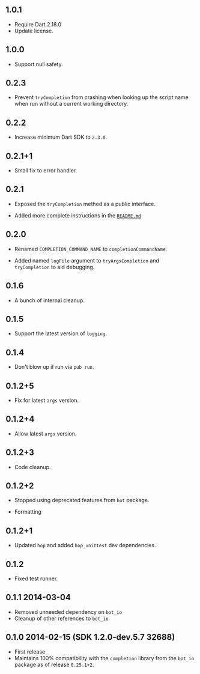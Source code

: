 ## 1.0.1

- Require Dart 2.18.0
- Update license.

## 1.0.0

- Support null safety.

## 0.2.3

* Prevent `tryCompletion` from crashing when looking up the script name when run
  without a current working directory.

## 0.2.2

* Increase minimum Dart SDK to `2.3.0`.

## 0.2.1+1

* Small fix to error handler.

## 0.2.1

* Exposed the `tryCompletion` method as a public interface.

* Added more complete instructions in the [`README.md`](README.md)

## 0.2.0

* Renamed `COMPLETION_COMMAND_NAME` to `completionCommandName`.

* Added named `logFile` argument to `tryArgsCompletion` and `tryCompletion` to
  aid debugging.

## 0.1.6

* A bunch of internal cleanup.

## 0.1.5

* Support the latest version of `logging`.

## 0.1.4

* Don't blow up if run via `pub run`.

## 0.1.2+5

* Fix for latest `args` version.

## 0.1.2+4

* Allow latest `args` version.

## 0.1.2+3

* Code cleanup.

## 0.1.2+2

* Stopped using deprecated features from `bot` package.

* Formatting

## 0.1.2+1

 * Updated `hop` and added `hop_unittest` dev dependencies.

## 0.1.2

* Fixed test runner.

## 0.1.1 2014-03-04
 * Removed unneeded dependency on `bot_io`
 * Cleanup of other references to `bot_io`

## 0.1.0 2014-02-15 (SDK 1.2.0-dev.5.7 32688)
 * First release
 * Maintains 100% compatibility with the `completion` library from the `bot_io`
   package as of release `0.25.1+2`.
